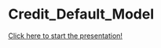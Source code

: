 # Credit_Default_Model

[Click here to start the presentation!](https://github.com/abhay-loves-data/Credit_Default_Model/blob/master/Credit%20Default%20Model%20Presentation.pdf)
